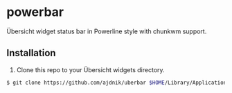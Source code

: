 # powerbar
Übersicht widget status bar in Powerline style with chunkwm support.

## Installation

1. Clone this repo to your Übersicht widgets directory.

```bash
$ git clone https://github.com/ajdnik/uberbar $HOME/Library/Application\ Support/Übersicht/widgets
```
